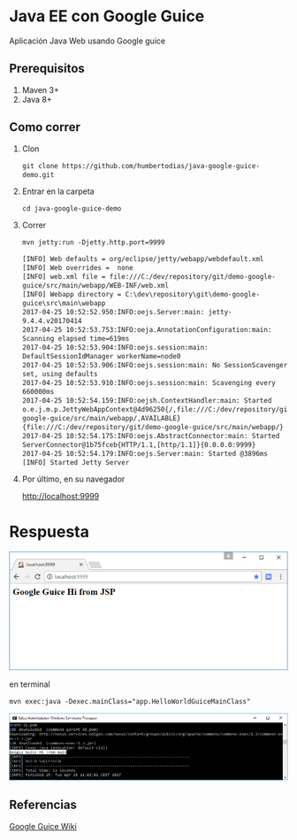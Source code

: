 # Java EE con Google Guice

Aplicación Java Web usando Google guice


## Prerequisitos

1. Maven 3+
2. Java 8+

## Como correr

1. Clon

	```
	git clone https://github.com/humbertodias/java-google-guice-demo.git
	```

2. Entrar en la carpeta

	```
	cd java-google-guice-demo
	```

3. Correr 

	```
	mvn jetty:run -Djetty.http.port=9999
	```	

	```
	[INFO] Web defaults = org/eclipse/jetty/webapp/webdefault.xml
	[INFO] Web overrides =  none
	[INFO] web.xml file = file:///C:/dev/repository/git/demo-google-guice/src/main/webapp/WEB-INF/web.xml
	[INFO] Webapp directory = C:\dev\repository\git\demo-google-guice\src\main\webapp
	2017-04-25 10:52:52.950:INFO:oejs.Server:main: jetty-9.4.4.v20170414
	2017-04-25 10:52:53.753:INFO:oeja.AnnotationConfiguration:main: Scanning elapsed time=619ms
	2017-04-25 10:52:53.904:INFO:oejs.session:main: DefaultSessionIdManager workerName=node0
	2017-04-25 10:52:53.906:INFO:oejs.session:main: No SessionScavenger set, using defaults
	2017-04-25 10:52:53.910:INFO:oejs.session:main: Scavenging every 660000ms
	2017-04-25 10:52:54.159:INFO:oejsh.ContextHandler:main: Started o.e.j.m.p.JettyWebAppContext@4d96250{/,file:///C:/dev/repository/git/demo-google-guice/src/main/webapp/,AVAILABLE}{file:///C:/dev/repository/git/demo-google-guice/src/main/webapp/}
	2017-04-25 10:52:54.175:INFO:oejs.AbstractConnector:main: Started ServerConnector@1b75fceb{HTTP/1.1,[http/1.1]}{0.0.0.0:9999}
	2017-04-25 10:52:54.179:INFO:oejs.Server:main: Started @3896ms
	[INFO] Started Jetty Server
	```
	
4. Por último, en su navegador

	[http://localhost:9999](http://localhost:9999)

# Respuesta

![](doc/output-jsp.png)


en terminal

```
mvn exec:java -Dexec.mainClass="app.HelloWorldGuiceMainClass"
```

![](doc/output-cmd.png)


## Referencias

[Google Guice Wiki](https://github.com/google/guice/wiki/Motivation)